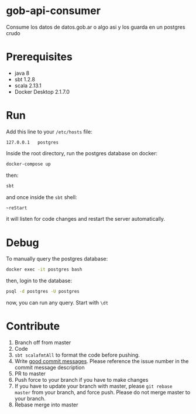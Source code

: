  gob-api-consumer
 ================
 
 Consume los datos de datos.gob.ar o algo asi y los guarda en un postgres crudo
 
 Prerequisites
 =============
 
 - java 8
 - sbt 1.2.8
 - scala 2.13.1
 - Docker Desktop 2.1.7.0
 
 
 Run
 ===
 
 Add this line to your `/etc/hosts` file:
 
 ```
 127.0.0.1   postgres
 ```
 
 Inside the root directory, run the postgres database on docker:
 
 ```bash
 docker-compose up
 ```
 
 then:
 
 ```bash
 sbt
 ```
 
 and once inside the `sbt` shell:
 
 ```bash
 ~reStart
 ```
 
 it will listen for code changes and restart the server automatically.
 
 
 Debug
 =====
 
 To manually query the postgres database:
 
 ```bash
 docker exec -it postgres bash
 ```
 
 then, login to the database:
 
 ```bash
 psql -d postgres -U postgres
 ```
 
 now, you can run any query. Start with `\dt` 
 
 
 Contribute
 ==========
 
 1) Branch off from master
 2) Code
 3) `sbt scalafmtAll` to format the code before pushing.
 4) Write [good commit messages](https://github.com/erlang/otp/wiki/writing-good-commit-messages).
     Please reference the issue number in the commit message description
 5) PR to master
 6) Push force to your branch if you have to make changes
 7) If you have to update your branch with master, please `git rebase master` from your branch, and force push.
     Please do not merge master to your branch.
 8) Rebase merge into master
